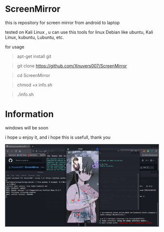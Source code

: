 # ScreenMirror
this is repository for screen mirror from android to laptop

tested on Kali Linux , u can use this tools for linux Debian like ubuntu, Kali Linux, kubuntu, Lubuntu, etc.

for usage

  > apt-get install git

  > git clone https://github.com/Xnuvers007/ScreenMirror

  > cd ScreenMirror

  > chmod +x info.sh

  > ./info.sh

# Information

windows will be soon

i hope u enjoy it, and i hope this is usefull, thank you

![images](https://github.com/Xnuvers007/ScreenMirror/blob/master/images/Screenshot_2022-04-17_21-11-45.png "Thumbnail")
